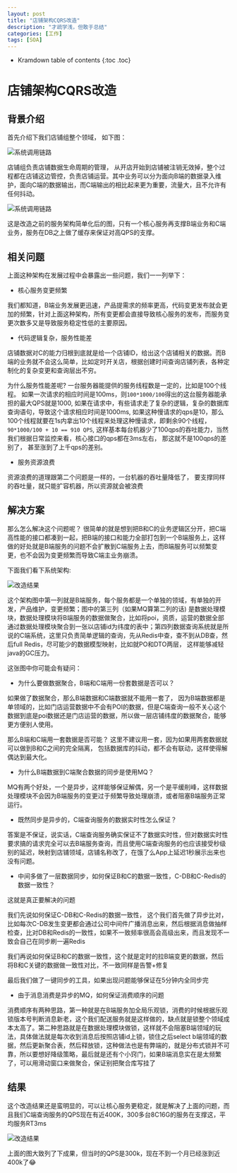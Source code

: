 ```yaml
---
layout: post
title: "店铺架构CQRS改造"
description: "才疏学浅，但敢于总结"
categories: [工作]
tags: [SOA]
---
```


* Kramdown table of contents
{:toc .toc}

# 店铺架构CQRS改造

## 背景介绍

首先介绍下我们店铺组整个领域， 如下图：

![系统调用链路]({{site.paths.image}}/shopcqrs1.jpg)

店铺组负责店铺数据生命周期的管理， 从开店开始到店铺被注销无效掉，整个过程都在店铺这边管控，负责店铺运营。其中业务可以分为面向B端的数据录入维护，面向C端的数据输出，而C端输出的相比起来更为重要，流量大，且不允许有任何抖动。

![系统调用链路]({{site.paths.image}}/shopcqrs2.jpg)

这是改造之前的服务架构简单化后的图，只有一个核心服务再支撑B端业务和C端业务，服务在DB之上做了缓存来保证对高QPS的支撑。

## 相关问题

上面这种架构在发展过程中会暴露出一些问题，我们一一列举下：

* 核心服务变更频繁

我们都知道，B端业务发展更迅速，产品提需求的频率更高，代码变更发布就会更加的频繁，针对上面这种架构，所有变更都会直接导致核心服务的发布，而服务变更次数多又是导致服务稳定性低的主要原因。

* 代码逻辑复杂，服务性能差

店铺数据对C的能力归根到底就是给一个店铺ID，给出这个店铺相关的数据。而B端的业务就不会这么简单，比如定时开关店，根据创建时间查询店铺列表，各种定制化的复杂变更和查询层出不穷。

为什么服务性能差呢? 一台服务器能提供的服务线程数是一定的，比如是100个线程。 如果一次请求的相应时间是100ms，则`100*1000/100`得出的这台服务器能承担的最大QPS就是1000, 如果在请求中，有些请求走了复杂的逻辑，复杂的数据库查询语句，导致这个请求相应时间是1000ms, 如果这种慢请求的qps是10，那么100个线程就要在1s内拿出10个线程来处理这种慢请求，即剩余90个线程， `90*1000/100 + 10 == 910 QPS`, 这样基本每台机器少了100qps的吞吐能力，当然我们根据日常监控来看，核心接口的qps都在3ms左右， 那这就不是100qps的差别了， 甚至涨到了上千qps的差别。

* 服务资源浪费

资源浪费的道理跟第二个问题是一样的，一台机器的吞吐量降低了， 要支撑同样的吞吐量，就只能扩容机器，所以资源就会被浪费

## 解决方案

那么怎么解决这个问题呢？ 很简单的就是想到把B和C的业务逻辑区分开，把C端高性能的接口都凑到一起，把B端的接口和能力全部打包到一个B端服务上，这样做的好处就是B端服务的问题不会扩散到C端服务上去，而B端服务可以频繁变更，也不会因为变更频繁而导致C端主业务崩溃。

下面我们看下系统架构:

![改造结果]({{site.paths.image}}/shopcqrs3.jpg)

这个架构图中第一列就是B端服务，每个服务都是一个单独的领域，有单独的开发，产品维护，变更频繁；图中的第三列（如果MQ算第二列的话) 是数据处理模块，数据处理模块将B端服务的数据做聚合，比如将poi，资质，运营的数据全部通过数据处理模块聚合到一张以店铺id为纬度的表中；第四列数据查询系统就是所说的C端系统，这里只负责简单逻辑的查询，先从Redis中查，查不到从DB查，然后full Redis，尽可能少的数据模型映射，比如就PO和DTO两层， 这样能够减轻java的GC压力。

这张图中你可能会有疑问：

* 为什么要做数据聚合，B端和C端用一份套数据是否可以？

如果做了数据聚合，那么B端数据和C端数据就不能用一套了， 因为B端数据都是单领域的，比如门店运营数据中不会有POI的数据，但是C端查询一般不关心这个数据到底是poi数据还是门店运营的数据，所以做一层店铺纬度的数据聚合，能够更方便别人使用。

那么B端和C端用一套数据是否可能？ 这里不建议用一套，因为如果用两套数据就可以做到B和C之间的完全隔离， 包括数据库的抖动，都不会有联动，这样使得解偶达到最大化。


* 为什么B端数据到C端聚合数据的同步是使用MQ？

MQ有两个好处，一个是异步，这样能够保证解偶，另一个是平缓削峰，这样数据处理模块不会因为B端服务的变更过于频繁导致处理崩溃，或者阻塞B端服务正常运行。    

* 既然同步是异步的，C端查询服务的数据实时性怎么保证？

答案是不保证，说实话，C端查询服务确实保证不了数据实时性，但对数据实时性要求搞的请求完全可以去B端服务查询，而且使用C端查询服务的也应该接受秒级别的延迟，映射到店铺领域，店铺名称改了，在饿了么App上延迟1秒展示出来也没有问题。

* 中间多做了一层数据同步，如何保证B和C的数据一致性，C-DB和C-Redis的数据一致性？

这就是真正要解决的问题

我们先说如何保证C-DB和C-Redis的数据一致性， 这个我们首先做了异步比对，比如每次C-DB发生变更都会通过公司中间件广播消息出来，然后根据消息做抽样检查，比对DB和Redis的一致性，如果不一致频率很高会高级出来，而且发现不一致会自己在同步刷一遍Redis

我们再说如何保证B和C的数据一致性，这个就是定时的拉B端变更的数据，然后将B和C关键的数据做一致性对比，不一致同样是告警+修复

最后我们做了一键同步的工具，如果出现问题能够保证在5分钟内全同步完

* 由于消息消费是异步的MQ，如何保证消费顺序的问题

消费顺序有两种思路，第一种就是在B端服务加全局乐观锁，消费的时候根据乐观锁版本号判断消息新老，这个我们配送服务就是这样做的，缺点就是锁整个领域成本太高了。第二种思路就是在数据处理模块做锁，这样就不会阻塞B端领域的玩法，具体做法就是每次收到消息后按照店铺id上锁，锁住之后select b端领域的数据，然后更新聚合表，然后释放锁，这种做法也是有弊端的，就是分布式锁并不可靠，所以要想好降级策略，最后就是还有个小窍门，如果B端消息实在是太频繁了，可以用滑动窗口来做聚合，保证别把聚合库写挂了    

## 结果

这个改造结果还是蛮明显的，可以让核心服务更稳定，就是解决了上面的问题，而且我们C端查询服务的QPS现在有近400K，300多台8C16G的服务在支撑这，平均服务RT3ms

![改造结果]({{site.paths.image}}/shopcqrs4.jpg)

上面的图大致列了下成果，但当时的QPS是300k，现在不到一个月已经涨到近400k了😂


